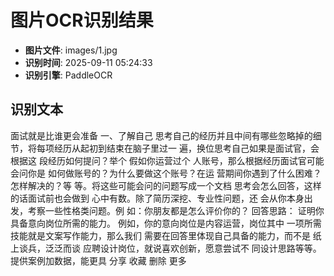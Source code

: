 # 图片OCR识别结果

- **图片文件**: images/1.jpg
- **识别时间**: 2025-09-11 05:24:33
- **识别引擎**: PaddleOCR

## 识别文本

面试就是比谁更会准备
一、了解自己
思考自己的经历并且中间有哪些忽略掉的细
节，将每项经历从起初到结束在脑子里过一
遍，换位思考自己如果是面试官，会根据这
段经历如何提问？举个
假如你运营过个
人账号，那么根据经历面试官可能会问你是
如何做账号的？为什么要做这个账号？在运
营期间你遇到了什么困难？怎样解决的？等
等。将这些可能会问的问题写成一个文档
思考会怎么回答，这样的话面试前也会做到
心中有数。除了简历深挖、专业性问题，还
会从你本身出发，考察一些性格类问题。例
如：你朋友都是怎么评价你的？
回答思路：
证明你具备意向岗位所需的能力。
例如，你的意向岗位是内容运营，岗位其中
一项所需技能就是文案写作能力，那么我们
需要在回答里体现自己具备的能力，而不是
纸上谈兵，泛泛而谈
应聘设计岗位，就说喜欢创新，愿意尝试不
同设计思路等等。提供案例加数据，能更具
分享
收藏
删除
更多
